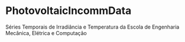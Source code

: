 # PhotovoltaicIncommData
Séries Temporais de Irradiância e Temperatura da Escola de Engenharia Mecânica, Elétrica e Computação
